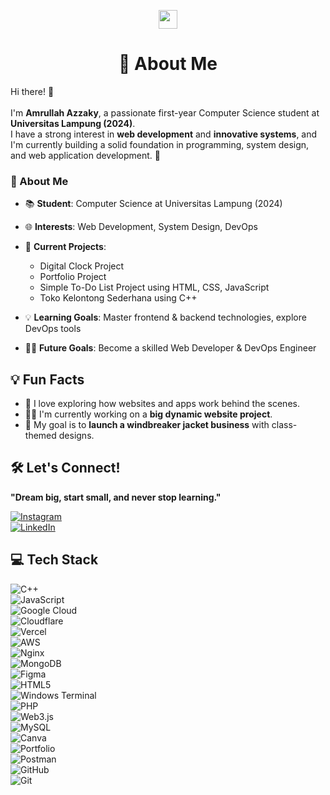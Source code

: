 <p align="center">
  <img src="https://media.giphy.com/media/hvRJCLFzcasrR4ia7z/giphy.gif" width="30px">
</p>

<h1 align="center">💫 About Me</h1>

Hi there! 👋<br><br>I'm **Amrullah Azzaky**, a passionate first-year Computer Science student at **Universitas Lampung (2024)**.  
I have a strong interest in **web development** and **innovative systems**, and I'm currently building a solid foundation in programming, system design, and web application development. 🚀  

### 🚀 About Me  

- 📚 **Student**: Computer Science at Universitas Lampung (2024)  
- 🌐 **Interests**: Web Development, System Design, DevOps  
- 📝 **Current Projects**:  
  - Digital Clock Project  
  - Portfolio Project  
  - Simple To-Do List Project using HTML, CSS, JavaScript  
  - Toko Kelontong Sederhana using C++  

- 💡 **Learning Goals**: Master frontend & backend technologies, explore DevOps tools  
- 👨‍💻 **Future Goals**: Become a skilled Web Developer & DevOps Engineer  

<h2>💡 Fun Facts</h2>

- 🌟 I love exploring how websites and apps work behind the scenes.  
- 👨‍💻 I'm currently working on a **big dynamic website project**.  
- 🚀 My goal is to **launch a windbreaker jacket business** with class-themed designs.  

<h2>🛠️ Let's Connect!</h2>

**"Dream big, start small, and never stop learning."**  

[![Instagram](https://img.shields.io/badge/Instagram-%23E4405F.svg?logo=Instagram&logoColor=white)](https://www.instagram.com/amr.ullah_azzaky/#)  
[![LinkedIn](https://img.shields.io/badge/LinkedIn-%230077B5.svg?logo=linkedin&logoColor=white)](https://www.linkedin.com/in/amrullah-azzaky-5b9685326/)  

<h2>💻 Tech Stack</h2>

![C++](https://img.shields.io/badge/c++-%2300599C.svg?style=for-the-badge&logo=c%2B%2B&logoColor=white)  
![JavaScript](https://img.shields.io/badge/javascript-%23323330.svg?style=for-the-badge&logo=javascript&logoColor=%23F7DF1E)  
![Google Cloud](https://img.shields.io/badge/GoogleCloud-%234285F4.svg?style=for-the-badge&logo=google-cloud&logoColor=white)  
![Cloudflare](https://img.shields.io/badge/Cloudflare-F38020?style=for-the-badge&logo=Cloudflare&logoColor=white)  
![Vercel](https://img.shields.io/badge/vercel-%23000000.svg?style=for-the-badge&logo=vercel&logoColor=white)  
![AWS](https://img.shields.io/badge/AWS-%23FF9900.svg?style=for-the-badge&logo=amazon-aws&logoColor=white)  
![Nginx](https://img.shields.io/badge/nginx-%23009639.svg?style=for-the-badge&logo=nginx&logoColor=white)  
![MongoDB](https://img.shields.io/badge/MongoDB-%234ea94b.svg?style=for-the-badge&logo=mongodb&logoColor=white)  
![Figma](https://img.shields.io/badge/figma-%23F24E1E.svg?style=for-the-badge&logo=figma&logoColor=white)  
![HTML5](https://img.shields.io/badge/html5-%23E34F26.svg?style=for-the-badge&logo=html5&logoColor=white)  
![Windows Terminal](https://img.shields.io/badge/Windows%20Terminal-%234D4D4D.svg?style=for-the-badge&logo=windows-terminal&logoColor=white)  
![PHP](https://img.shields.io/badge/php-%23777BB4.svg?style=for-the-badge&logo=php&logoColor=white)  
![Web3.js](https://img.shields.io/badge/web3.js-F16822?style=for-the-badge&logo=web3.js&logoColor=white)  
![MySQL](https://img.shields.io/badge/mysql-4479A1.svg?style=for-the-badge&logo=mysql&logoColor=white)  
![Canva](https://img.shields.io/badge/Canva-%2300C4CC.svg?style=for-the-badge&logo=Canva&logoColor=white)  
![Portfolio](https://img.shields.io/badge/Portfolio-%23000000.svg?style=for-the-badge&logo=firefox&logoColor=#FF7139)  
![Postman](https://img.shields.io/badge/Postman-FF6C37?style=for-the-badge&logo=postman&logoColor=white)  
![GitHub](https://img.shields.io/badge/github-%23121011.svg?style=for-the-badge&logo=github&logoColor=white)  
![Git](https://img.shields.io/badge/git-%23F05033.svg?style=for-the-badge&logo=git&logoColor=white)  
